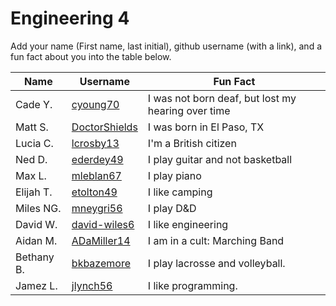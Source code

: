 # Engineering 4

Add your name (First name, last initial), github username (with a link), and a fun fact about you into the table below.

Name | Username | Fun Fact
--- | --- | ---
Cade Y. | [cyoung70](https://github.com/cyoung70) | I was not born deaf, but lost my hearing over time
Matt S. | [DoctorShields](https://github.com/DoctorShields) | I was born in El Paso, TX
Lucia C. | [lcrosby13](https://github.com/lcrosby13) | I'm a British citizen
Ned D. | [ederdey49](https://github.com/ederdey49) | I play guitar and not basketball
Max L. | [mleblan67](https://github.com/mleblan67) | I play piano
Elijah T. | [etolton49](https://github.com/etolton49) | I like camping
Miles NG. | [mneygri56](https://github.com/mneygri56) | I play D&D
David W. | [david-wiles6](https://github.com/david-wiles6) | I like engineering
Aidan M. | [ADaMiller14](https://github.com/ADaMiller14) | I am in a cult: Marching Band
Bethany B. | [bkbazemore](https://github.com/bkbazemore) | I play lacrosse and volleyball.
Jamez L. | [jlynch56](https://github.com/jlynch56) | I like programming.
